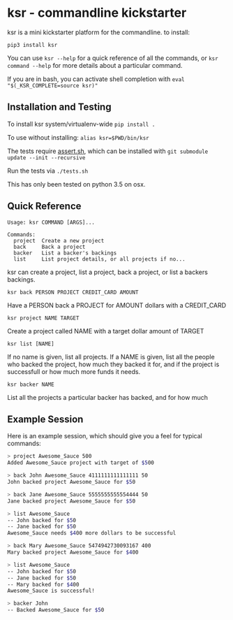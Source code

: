 # ksr - commandline kickstarter

ksr is a mini kickstarter platform for the commandline. to install:

    pip3 install ksr

You can use `ksr --help` for a quick reference of all the commands, or `ksr command --help`
 for more details about a particular command.

If you are in bash, you can activate shell completion with `eval "$(_KSR_COMPLETE=source ksr)"`

## Installation and Testing

To install ksr system/virtualenv-wide `pip install .`

To use without installing: `alias ksr=$PWD/bin/ksr`

The tests require [assert.sh](https://github.com/dansoton/assert.sh), which can be installed with `git submodule update --init --recursive`

Run the tests via `./tests.sh`

This has only been tested on python 3.5 on osx.

## Quick Reference

    Usage: ksr COMMAND [ARGS]...

    Commands:
      project  Create a new project
      back     Back a project
      backer   List a backer's backings
      list     List project details, or all projects if no...

ksr can create a project, list a project, back a project, or list a backers backings.

    ksr back PERSON PROJECT CREDIT_CARD AMOUNT

Have a PERSON back a PROJECT for AMOUNT dollars with a CREDIT_CARD

    ksr project NAME TARGET

Create a project called NAME with a target dollar amount of TARGET

    ksr list [NAME]

If no name is given, list all projects. If a NAME is given, list all
  the people who backed the project, how much they backed it for, and if
  the project is successfull or how much more funds it needs.

    ksr backer NAME

List all the projects a particular backer has backed, and for how much


## Example Session

Here is an example session, which should give you a feel for typical commands:

```bash
> project Awesome_Sauce 500
Added Awesome_Sauce project with target of $500

> back John Awesome_Sauce 4111111111111111 50
John backed project Awesome_Sauce for $50

> back Jane Awesome_Sauce 5555555555554444 50
Jane backed project Awesome_Sauce for $50

> list Awesome_Sauce
-- John backed for $50
-- Jane backed for $50
Awesome_Sauce needs $400 more dollars to be successful

> back Mary Awesome_Sauce 5474942730093167 400
Mary backed project Awesome_Sauce for $400

> list Awesome_Sauce
-- John backed for $50
-- Jane backed for $50
-- Mary backed for $400
Awesome_Sauce is successful!

> backer John
-- Backed Awesome_Sauce for $50
```
